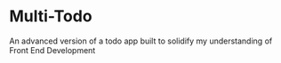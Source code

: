 # Multi-Todo
An advanced version of a todo app built to solidify my understanding of Front End Development
